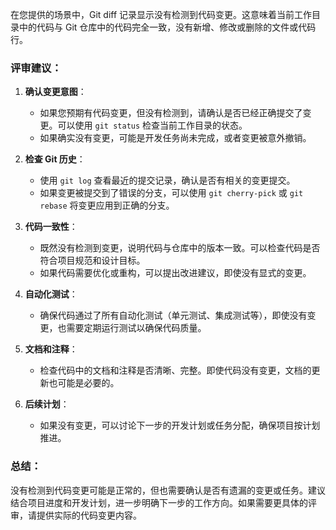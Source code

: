 在您提供的场景中，Git diff 记录显示没有检测到代码变更。这意味着当前工作目录中的代码与 Git 仓库中的代码完全一致，没有新增、修改或删除的文件或代码行。

### 评审建议：
1. **确认变更意图**：
   - 如果您预期有代码变更，但没有检测到，请确认是否已经正确提交了变更。可以使用 `git status` 检查当前工作目录的状态。
   - 如果确实没有变更，可能是开发任务尚未完成，或者变更被意外撤销。

2. **检查 Git 历史**：
   - 使用 `git log` 查看最近的提交记录，确认是否有相关的变更提交。
   - 如果变更被提交到了错误的分支，可以使用 `git cherry-pick` 或 `git rebase` 将变更应用到正确的分支。

3. **代码一致性**：
   - 既然没有检测到变更，说明代码与仓库中的版本一致。可以检查代码是否符合项目规范和设计目标。
   - 如果代码需要优化或重构，可以提出改进建议，即使没有显式的变更。

4. **自动化测试**：
   - 确保代码通过了所有自动化测试（单元测试、集成测试等），即使没有变更，也需要定期运行测试以确保代码质量。

5. **文档和注释**：
   - 检查代码中的文档和注释是否清晰、完整。即使代码没有变更，文档的更新也可能是必要的。

6. **后续计划**：
   - 如果没有变更，可以讨论下一步的开发计划或任务分配，确保项目按计划推进。

### 总结：
没有检测到代码变更可能是正常的，但也需要确认是否有遗漏的变更或任务。建议结合项目进度和开发计划，进一步明确下一步的工作方向。如果需要更具体的评审，请提供实际的代码变更内容。